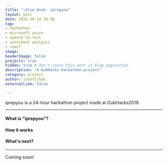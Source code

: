 ```yaml
---
title: ":blue_book: iprepyou"
layout: post
date: 2019-10-14 18:30
tag:
- hackathon
- microsoft azure
- speech-to-text
- sentiment analysis
- react
image:
headerImage: false
projects: true
hidden: true # don't count this post in blog pagination
description: "A DubHacks hackathon project"
category: project
author: joshflchan
externalLink: false

---
```


iprepyou is a 24-hour hackathon project made at DubHacks2019.

---

#### What is "iprepyou"?

#### How it works

#### What's next?

---
Coming soon!
